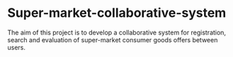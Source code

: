 # Super-market-collaborative-system
The aim of this project is to develop a collaborative system for registration, search and evaluation of super-market consumer goods offers between users.
